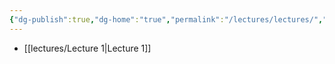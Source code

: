 ```yaml
---
{"dg-publish":true,"dg-home":"true","permalink":"/lectures/lectures/","tags":["gardenEntry"],"dgPassFrontmatter":true}
---
```




- [[lectures/Lecture 1\|Lecture 1]]




